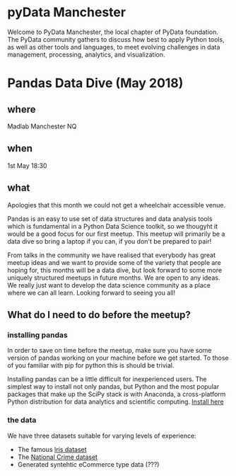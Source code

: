 # pyData Manchester
Welcome to PyData Manchester, the local chapter of PyData foundation. The PyData community gathers to discuss how best to apply Python tools, as well as other tools and languages, to meet evolving challenges in data management, processing, analytics, and visualization.

# Pandas Data Dive (May 2018)
## where 
Madlab Manchester NQ

## when
1st May 18:30

## what
Apologies that this month we could not get a wheelchair accessible venue.

Pandas is an easy to use set of data structures and data analysis tools which is fundamental in a Python Data Science toolkit, so we thougyht it would be a good focus for our first meetup. This meetup will primarily be a data dive so bring a laptop if you can, if you don't be prepared to pair!

From talks in the community we have realised that everybody has great meetup ideas and we want to provide some of the variety that people are hoping for, this months will be a data dive, but look forward to some more uniquely structured meetups in future months. We are open to any ideas. We really just want to develop the data science community as a place where we can all learn. Looking forward to seeing you all!

## What do I need to do before the meetup?

### installing pandas
In order to save on time before the meetup, make sure you have some version of pandas working on your machine before we get started. To those of you familiar with pip for python this is should be trivial.

Installing pandas can be a little difficult for inexperienced users.
The simplest way to install not only pandas, but Python and the most popular packages that make up the SciPy stack is with Anaconda, a cross-platform Python distribution for data analytics and scientific computing. [Install here](https://docs.anaconda.com/anaconda/install/)

### the data
We have three datasets suitable for varying levels of experience:
* The famous [Iris dataset](https://archive.ics.uci.edu/ml/datasets/iris)
* The [National Crime dataset](https://data.police.uk/data/)
* Generated syntehtic eCommerce type data (???)
